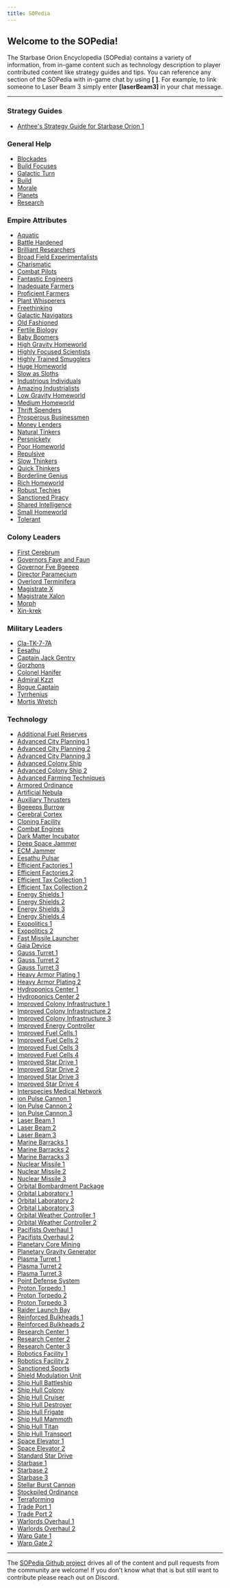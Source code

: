 ```yaml
---
title: SOPedia
---
```


## Welcome to the SOPedia!

The Starbase Orion Encyclopedia (SOPedia) contains a variety of information, from in-game content such as technology description to player contributed content like strategy guides and tips. You can reference any section of the SOPedia with in-game chat by using **[** **]**. For example, to link someone to Laser Beam 3 simply enter **[laserBeam3]** in your chat message.

-----

### Strategy Guides

* [Anthee's Strategy Guide for Starbase Orion 1](javascript:openPedia('antheeStrategyGuide'))

### General Help

* [Blockades](javascript:openPedia('help_blockades'))
* [Build Focuses](javascript:openPedia('help_build_focus'))
* [Galactic Turn](javascript:openPedia('help_galactic_turn'))
* [Build](javascript:openPedia('help_build'))
* [Morale](javascript:openPedia('help_morale'))
* [Planets](javascript:openPedia('help_planets'))
* [Research](javascript:openPedia('help_research'))

### Empire Attributes

* [Aquatic](javascript:openPedia('aquatic'))
* [Battle Hardened](javascript:openPedia('battleHardened'))
* [Brilliant Researchers](javascript:openPedia('brilliantResearchers'))
* [Broad Field Experimentalists](javascript:openPedia('broadFieldExperimentalists'))
* [Charismatic](javascript:openPedia('charismatic'))
* [Combat Pilots](javascript:openPedia('combatPilots'))
* [Fantastic Engineers](javascript:openPedia('fantasticEngineers'))
* [Inadequate Farmers](javascript:openPedia('farming1'))
* [Proficient Farmers](javascript:openPedia('farming2'))
* [Plant Whisperers](javascript:openPedia('farming3'))
* [Freethinking](javascript:openPedia('freethinking'))
* [Galactic Navigators](javascript:openPedia('galacticNavigators'))
* [Old Fashioned](javascript:openPedia('growth1'))
* [Fertile Biology](javascript:openPedia('growth2'))
* [Baby Boomers](javascript:openPedia('growth3'))
* [High Gravity Homeworld](javascript:openPedia('highGravityHomeworld'))
* [Highly Focused Scientists](javascript:openPedia('highlyFocusedScientists'))
* [Highly Trained Smugglers](javascript:openPedia('highlyTrainedSmugglers'))
* [Huge Homeworld](javascript:openPedia('hugeHomeworld'))
* [Slow as Sloths](javascript:openPedia('industry1'))
* [Industrious Individuals](javascript:openPedia('industry2'))
* [Amazing Industrialists](javascript:openPedia('industry3'))
* [Low Gravity Homeworld](javascript:openPedia('lowGravityHomeworld'))
* [Medium Homeworld](javascript:openPedia('mediumHomeworld'))
* [Thrift Spenders](javascript:openPedia('money1'))
* [Prosperous Businessmen](javascript:openPedia('money2'))
* [Money Lenders](javascript:openPedia('money3'))
* [Natural Tinkers](javascript:openPedia('naturalTinkers'))
* [Persnickety](javascript:openPedia('persnickety'))
* [Poor Homeworld](javascript:openPedia('poorHomeworld'))
* [Repulsive](javascript:openPedia('repulsive'))
* [Slow Thinkers](javascript:openPedia('research1'))
* [Quick Thinkers](javascript:openPedia('research2'))
* [Borderline Genius](javascript:openPedia('research3'))
* [Rich Homeworld](javascript:openPedia('richHomeworld'))
* [Robust Techies](javascript:openPedia('robustTechies'))
* [Sanctioned Piracy](javascript:openPedia('sanctionedPiracy'))
* [Shared Intelligence](javascript:openPedia('sharedIntelligence'))
* [Small Homeworld](javascript:openPedia('smallHomeworld'))
* [Tolerant](javascript:openPedia('tolerant'))

### Colony Leaders

* [First Cerebrum](javascript:openPedia('cerebrum'))
* [Governors Faye and Faun](javascript:openPedia('fayeFaun'))
* [Governor Fve Bgeeep](javascript:openPedia('fveBgeeep'))
* [Director Paramecium](javascript:openPedia('paramecium'))
* [Overlord Terminifera](javascript:openPedia('terminifera'))
* [Magistrate X](javascript:openPedia('x'))
* [Magistrate Xalon](javascript:openPedia('xalon'))
* [Morph](javascript:openPedia('morph'))
* [Xin-krek](javascript:openPedia('xinKrek'))

### Military Leaders

* [Cla-TK-7-7A](javascript:openPedia('cla'))
* [Eesathu](javascript:openPedia('eesathu'))
* [Captain Jack Gentry](javascript:openPedia('gentry'))
* [Gorzhons](javascript:openPedia('gorzhons'))
* [Colonel Hanifer](javascript:openPedia('hanifer'))
* [Admiral Kzzt](javascript:openPedia('kzzt'))
* [Rogue Captain](javascript:openPedia('rogueCaptain'))
* [Tyrrhenius](javascript:openPedia('tyrrhenius'))
* [Mortis Wretch](javascript:openPedia('wretch'))

### Technology

* [Additional Fuel Reserves](javascript:openPedia('additionalFuelReserves'))
* [Advanced City Planning 1](javascript:openPedia('advancedCityPlanning1'))
* [Advanced City Planning 2](javascript:openPedia('advancedCityPlanning2'))
* [Advanced City Planning 3](javascript:openPedia('advancedCityPlanning3'))
* [Advanced Colony Ship](javascript:openPedia('advancedColonyShip'))
* [Advanced Colony Ship 2](javascript:openPedia('advancedColonyShip2'))
* [Advanced Farming Techniques](javascript:openPedia('advancedFarmingTechniques'))
* [Armored Ordinance](javascript:openPedia('armoredOrdinance'))
* [Artificial Nebula](javascript:openPedia('artificialNebula'))
* [Auxiliary Thrusters](javascript:openPedia('auxiliaryThrusters'))
* [Bgeeeps Burrow](javascript:openPedia('bgeeepsBurrow'))
* [Cerebral Cortex](javascript:openPedia('cerebralCortex'))
* [Cloning Facility](javascript:openPedia('cloningFacility'))
* [Combat Engines](javascript:openPedia('combatEngines'))
* [Dark Matter Incubator](javascript:openPedia('darkMatterIncubator'))
* [Deep Space Jammer](javascript:openPedia('deepSpaceJammer'))
* [ECM Jammer](javascript:openPedia('ecmJammer'))
* [Eesathu Pulsar](javascript:openPedia('eesathuPulsar'))
* [Efficient Factories 1](javascript:openPedia('efficientFactories1'))
* [Efficient Factories 2](javascript:openPedia('efficientFactories2'))
* [Efficient Tax Collection 1](javascript:openPedia('efficientTaxCollection1'))
* [Efficient Tax Collection 2](javascript:openPedia('efficientTaxCollection2'))
* [Energy Shields 1](javascript:openPedia('energyShields1'))
* [Energy Shields 2](javascript:openPedia('energyShields2'))
* [Energy Shields 3](javascript:openPedia('energyShields3'))
* [Energy Shields 4](javascript:openPedia('energyShields4'))
* [Exopolitics 1](javascript:openPedia('exopolitics1'))
* [Exopolitics 2](javascript:openPedia('exopolitics2'))
* [Fast Missile Launcher](javascript:openPedia('fastMissileLauncher'))
* [Gaia Device](javascript:openPedia('gaiaDevice'))
* [Gauss Turret 1](javascript:openPedia('gaussTurret1'))
* [Gauss Turret 2](javascript:openPedia('gaussTurret2'))
* [Gauss Turret 3](javascript:openPedia('gaussTurret3'))
* [Heavy Armor Plating 1](javascript:openPedia('heavyArmorPlating1'))
* [Heavy Armor Plating 2](javascript:openPedia('heavyArmorPlating2'))
* [Hydroponics Center 1](javascript:openPedia('hydroponicsCenter1'))
* [Hydroponics Center 2](javascript:openPedia('hydroponicsCenter2'))
* [Improved Colony Infrastructure 1](javascript:openPedia('improvedColonyInfrastructure1'))
* [Improved Colony Infrastructure 2](javascript:openPedia('improvedColonyInfrastructure2'))
* [Improved Colony Infrastructure 3](javascript:openPedia('improvedColonyInfrastructure3'))
* [Improved Energy Controller](javascript:openPedia('improvedEnergyController'))
* [Improved Fuel Cells 1](javascript:openPedia('improvedFuelCells1'))
* [Improved Fuel Cells 2](javascript:openPedia('improvedFuelCells2'))
* [Improved Fuel Cells 3](javascript:openPedia('improvedFuelCells3'))
* [Improved Fuel Cells 4](javascript:openPedia('improvedFuelCells4'))
* [Improved Star Drive 1](javascript:openPedia('improvedStarDrive1'))
* [Improved Star Drive 2](javascript:openPedia('improvedStarDrive2'))
* [Improved Star Drive 3](javascript:openPedia('improvedStarDrive3'))
* [Improved Star Drive 4](javascript:openPedia('improvedStarDrive4'))
* [Interspecies Medical Network](javascript:openPedia('interspeciesMedicalNetwork'))
* [ion Pulse Cannon 1](javascript:openPedia('ionPulseCannon1'))
* [Ion Pulse Cannon 2](javascript:openPedia('ionPulseCannon2'))
* [Ion Pulse Cannon 3](javascript:openPedia('ionPulseCannon3'))
* [Laser Beam 1](javascript:openPedia('laserBeam1'))
* [Laser Beam 2](javascript:openPedia('laserBeam2'))
* [Laser Beam 3](javascript:openPedia('laserBeam3'))
* [Marine Barracks 1](javascript:openPedia('marineBarracks1'))
* [Marine Barracks 2](javascript:openPedia('marineBarracks2'))
* [Marine Barracks 3](javascript:openPedia('marineBarracks3'))
* [Nuclear Missile 1](javascript:openPedia('nuclearMissile1'))
* [Nuclear Missile 2](javascript:openPedia('nuclearMissile2'))
* [Nuclear Missile 3](javascript:openPedia('nuclearMissile3'))
* [Orbital Bombardment Package](javascript:openPedia('orbitalBombardmentPackage'))
* [Orbital Laboratory 1](javascript:openPedia('orbitalLaboratory1'))
* [Orbital Laboratory 2](javascript:openPedia('orbitalLaboratory2'))
* [Orbital Laboratory 3](javascript:openPedia('orbitalLaboratory3'))
* [Orbital Weather Controller 1](javascript:openPedia('orbitalWeatherController1'))
* [Orbital Weather Controller 2](javascript:openPedia('orbitalWeatherController2'))
* [Pacifists Overhaul 1](javascript:openPedia('pacifistsOverhaul1'))
* [Pacifists Overhaul 2](javascript:openPedia('pacifistsOverhaul2'))
* [Planetary Core Mining](javascript:openPedia('planetaryCoreMining'))
* [Planetary Gravity Generator](javascript:openPedia('planetaryGravityGenerator'))
* [Plasma Turret 1](javascript:openPedia('plasmaTurret1'))
* [Plasma Turret 2](javascript:openPedia('plasmaTurret2'))
* [Plasma Turret 3](javascript:openPedia('plasmaTurret3'))
* [Point Defense System](javascript:openPedia('pointDefenseSystem'))
* [Proton Torpedo 1](javascript:openPedia('protonTorpedo1'))
* [Proton Torpedo 2](javascript:openPedia('protonTorpedo2'))
* [Proton Torpedo 3](javascript:openPedia('protonTorpedo3'))
* [Raider Launch Bay](javascript:openPedia('raiderLaunchBay'))
* [Reinforced Bulkheads 1](javascript:openPedia('reinforcedBulkheads1'))
* [Reinforced Bulkheads 2](javascript:openPedia('reinforcedBulkheads2'))
* [Research Center 1](javascript:openPedia('researchCenter1'))
* [Research Center 2](javascript:openPedia('researchCenter2'))
* [Research Center 3](javascript:openPedia('researchCenter3'))
* [Robotics Facility 1](javascript:openPedia('roboticsFacility1'))
* [Robotics Facility 2](javascript:openPedia('roboticsFacility2'))
* [Sanctioned Sports](javascript:openPedia('sanctionedSports'))
* [Shield Modulation Unit](javascript:openPedia('shieldModulationUnit'))
* [Ship Hull Battleship](javascript:openPedia('shipHullBattleship'))
* [Ship Hull Colony](javascript:openPedia('shipHullColony'))
* [Ship Hull Cruiser](javascript:openPedia('shipHullCruiser'))
* [Ship Hull Destroyer](javascript:openPedia('shipHullDestroyer'))
* [Ship Hull Frigate](javascript:openPedia('shipHullFrigate'))
* [Ship Hull Mammoth](javascript:openPedia('shipHullMammoth'))
* [Ship Hull Titan](javascript:openPedia('shipHullTitan'))
* [Ship Hull Transport](javascript:openPedia('shipHullTransport'))
* [Space Elevator 1](javascript:openPedia('spaceElevator1'))
* [Space Elevator 2](javascript:openPedia('spaceElevator2'))
* [Standard Star Drive](javascript:openPedia('standardStarDrive'))
* [Starbase 1](javascript:openPedia('starbase1'))
* [Starbase 2](javascript:openPedia('starbase2'))
* [Starbase 3](javascript:openPedia('starbase3'))
* [Stellar Burst Cannon](javascript:openPedia('stellarBurstCannon'))
* [Stockpiled Ordinance](javascript:openPedia('stockpiledOrdinance'))
* [Terraforming](javascript:openPedia('terraforming'))
* [Trade Port 1](javascript:openPedia('tradePort1'))
* [Trade Port 2](javascript:openPedia('tradePort2'))
* [Warlords Overhaul 1](javascript:openPedia('warlordsOverhaul1'))
* [Warlords Overhaul 2](javascript:openPedia('warlordsOverhaul2'))
* [Warp Gate 1](javascript:openPedia('warpGate1'))
* [Warp Gate 2](javascript:openPedia('warpGate2'))

------

The [SOPedia Github project](https://github.com/KittyMac/SOPedia) drives all of the content and pull requests from the community are welcome! If you don't know what that is but still want to contribute please reach out on Discord.